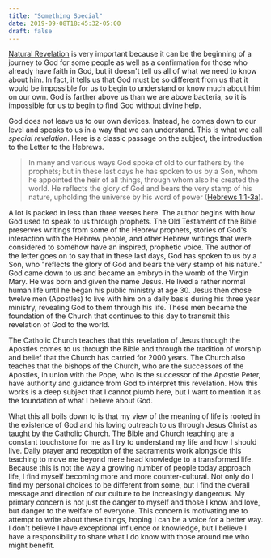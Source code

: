 ```yaml
---
title: "Something Special"
date: 2019-09-08T18:45:32-05:00
draft: false
---
```


[Natural Revelation](https://www.scriptorium2.com/posts/2019/07/the-truth-about-god-through-nature/) is very important because it can be the beginning of a journey to God for some people as well as a confirmation for those who already have faith in God, but it doesn't tell us all of what we need to know about him. In fact, it tells us that God must be so different from us that it would be impossible for us to begin to understand or know much about him on our own. God is farther above us than we are above bacteria, so it is impossible for us to begin to find God without divine help.

God does not leave us to our own devices. Instead, he comes down to our level and speaks to us in a way that we can understand. This is what we call *special revelation*. Here is a classic passage on the subject, the introduction to the Letter to the Hebrews.

> In many and various ways God spoke of old to our fathers by the prophets; but in these last days he has spoken to us by a Son, whom he appointed the heir of all things, through whom also he created the world. He reflects the glory of God and bears the very stamp of his nature, upholding the universe by his word of power ([Hebrews 1:1-3a](https://www.biblegateway.com/passage/?search=Hebrews+1&version=RSVCE)).

A lot is packed in less than three verses here. The author begins with how God used to speak to us through prophets. The Old Testament of the Bible preserves writings from some of the Hebrew prophets, stories of God's interaction with the Hebrew people, and other Hebrew writings that were considered to somehow have an inspired, prophetic voice. The author of the letter goes on to say that in these last days, God has spoken to us by a Son, who "reflects the glory of God and bears the very stamp of his nature." God came down to us and became an embryo in the womb of the Virgin Mary. He was born and given the name Jesus. He lived a rather normal human life until he began his public ministry at age 30. Jesus then chose twelve men (Apostles) to live with him on a daily basis during his three year ministry, revealing God to them through his life. These men became the foundation of the Church that continues to this day to transmit this revelation of God to the world.

The Catholic Church teaches that this revelation of Jesus through the Apostles comes to us through the Bible and through the tradition of worship and belief that the Church has carried for 2000 years. The Church also teaches that the bishops of the Church, who are the successors of the Apostles, in union with the Pope, who is the successor of the Apostle Peter, have authority and guidance from God to interpret this revelation. How this works is a deep subject that I cannot plumb here, but I want to mention it as the foundation of what I believe about God.

What this all boils down to is that my view of the meaning of life is rooted in the existence of God and his loving outreach to us through Jesus Christ as taught by the Catholic Church. The Bible and Church teaching are a constant touchstone for me as I try to understand my life and how I should live. Daily prayer and reception of the sacraments work alongside this teaching to move me beyond mere head knowledge to a transformed life. Because this is not the way a growing number of people today approach life, I find myself becoming more and more counter-cultural. Not only do I find my personal choices to be different from some, but I find the overall message and direction of our culture to be increasingly dangerous. My primary concern is not just the danger to myself and those I know and love, but danger to the welfare of everyone. This concern is motivating me to attempt to write about these things, hoping I can be a voice for a better way. I don't believe I have exceptional influence or knowledge, but I believe I have a responsibility to share what I do know with those around me who might benefit.